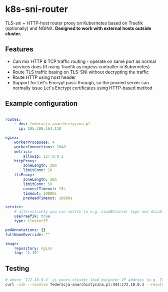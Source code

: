 k8s-sni-router
==============

TLS-sni + HTTP-host router proxy on Kubernetes based on Traefik (optionally) and NGINX. **Designed to work with external hosts outside cluster.**

Features
--------

- Can mix HTTP & TCP traffic routing - operate on same port as normal services does (If using Traefik as ingress controller in Kubernetes)
- Route TLS traffic basing on TLS-SNI without decrypting the traffic
- Route HTTP using host header
- Support for Let's Encrypt pass-through, so the proxied server can normally issue Let's Encrypt certificates using HTTP-based method


Example configuration
---------------------

```yaml

routes:
    - dns: federacja-anarchistyczna.pl
      ip: 185.208.164.110

nginx:
    workerProcesses: 4
    workerConnections: 2048
    metrics:
        allowIp: 127.0.0.1
    httpProxy:
        zoneLength: 20m
        limitConn: 10
    tlsProxy:
        zoneLength: 20m
        limitConn: 50
        connectTimeout: 15s
        timeout: 10800s
        preReadTimeout: 10800s

service:
    # alternatively you can switch to e.g. LoadBalancer type and disable Traefik
    useTraefik: true
    type: ClusterIP

podAnnotations: {}
fullNameOverride: ""

image:
    repository: nginx
    tag: "1.19"
```

Testing
-------

```bash
# where `172.18.0.3` is yours cluster load balancer IP address (e.g. Traefik)
curl -vik --resolve federacja-anarchistyczna.pl:443:172.18.0.3 --resolve federacja-anarchistyczna.pl:80:172.18.0.3 -H 'Host: federacja-anarchistyczna.pl' http://federacja-anarchistyczna.pl -L
```
